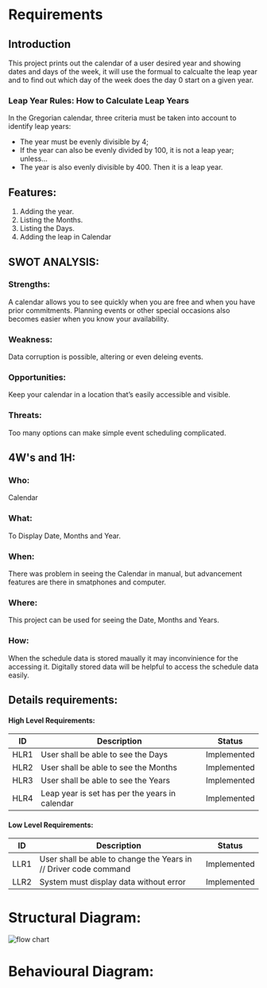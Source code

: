 # Requirements

## Introduction

This project prints out the calendar of a user desired year and showing dates and days of the week, it will use the formual to calcualte the leap year and to find out which day of the week does the day 0 start on a given year.

### Leap Year Rules: How to Calculate Leap Years

In the Gregorian calendar, three criteria must be taken into account to identify leap years:

-   The year must be evenly divisible by 4;
-   If the year can also be evenly divided by 100, it is not a leap year;
    unless...
-   The year is also evenly divisible by 400. Then it is a leap year.

## Features:

1. Adding the year.
2. Listing the Months.
3. Listing the Days.
4. Adding the leap in Calendar

## SWOT ANALYSIS:

### Strengths: 
A calendar allows you to see quickly when you are free and when you have prior commitments. Planning events or other special occasions also becomes easier when you know your    availability.

### Weakness: 
Data corruption is possible, altering or even deleing events.

### Opportunities:
Keep your calendar in a location that’s easily accessible and visible.

### Threats: 
Too many options can make simple event scheduling complicated.

## 4W's and 1H:

### Who: 
Calendar 
### What: 
To Display Date, Months and Year. 
### When: 
There was problem in seeing the Calendar in manual, but advancement features are there in smatphones and computer.
### Where: 
This project can be used for seeing the Date, Months and Years.
### How: 
When the schedule data is stored maually it may inconvinience for the accessing it. Digitally stored data will be helpful to access the schedule data easily. 

## Details requirements:

#### High Level Requirements:
| ID | Description | Status |
|------|------|------|
| HLR1 | User shall be able to see the Days  | Implemented
| HLR2 | User shall be able to see the Months | Implemented
| HLR3 | User shall be able to see the Years |	Implemented
| HLR4 | Leap year is set has per the years in calendar |	Implemented

#### Low Level Requirements:

| ID | Description | Status |
|-------|------|------|
| LLR1 | User shall be able to change the Years in  // Driver code command  | Implemented 
| LLR2 | System must display data without error | Implemented


# Structural Diagram:

![flow chart](https://user-images.githubusercontent.com/94282753/143241712-0eee38fd-e373-41c8-bc79-a97b6e6becf1.jpg)

# Behavioural Diagram:




